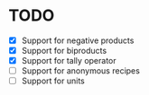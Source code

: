 # TODO

- [x] Support for negative products
- [x] Support for biproducts
- [x] Support for tally operator
- [ ] Support for anonymous recipes
- [ ] Support for units

